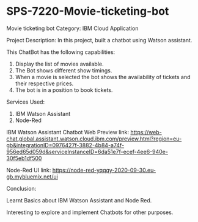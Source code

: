 # SPS-7220-Movie-ticketing-bot
Movie ticketing bot
Category: IBM Cloud Application

Project Description:
In this project, built a chatbot using Watson assistant.

This ChatBot has the following capabilities:
1.	Display the list of movies available.
2.	The Bot shows different show timings.
3.	When a movie is selected the bot shows the availability of tickets and their respective prices.
4.	The bot is in a position to book tickets.

Services Used:
1.	IBM Watson Assistant
2.	Node-Red 

IBM Watson Assistant Chatbot Web Preview link:
https://web-chat.global.assistant.watson.cloud.ibm.com/preview.html?region=eu-gb&integrationID=0976427f-3882-4b84-a74f-956ed65d059d&serviceInstanceID=6da51e7f-ecef-4ee6-940e-30f5eb1df500

Node-Red UI link:
https://node-red-yqqqy-2020-09-30.eu-gb.mybluemix.net/ui

Conclusion:

Learnt Basics about IBM Watson Assistant and Node Red.

Interesting to explore and implement Chatbots for other purposes.
